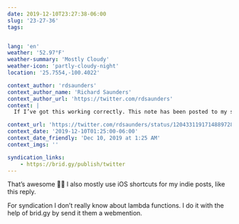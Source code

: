 ```yaml
---
date: 2019-12-10T23:27:38-06:00
slug: '23-27-36'
tags:


lang: 'en'
weather: '52.97°F'
weather-summary: 'Mostly Cloudy'
weather-icon: 'partly-cloudy-night'
location: '25.7554,-100.4022'

context_author: 'rdsaunders'
context_author_name: 'Richard Saunders'
context_author_url: 'https://twitter.com/rdsaunders'
context: |
  If I’ve got this working correctly. This note has been posted to my site using an iOS shortcut I’ve built, syndicated to twitter using a lambda function post ‪<a href="https://twitter.com/netlify">@netlify</a>‬ build. Thanks to the work done by ‪<a href="https://twitter.com/mxbck">@mxbck</a>‬ loving the ‪<a href="https://twitter.com/hashtag/indiewebhttps">#indiewebhttps</a>://www.rdsaunders.co.uk/notes/20191210092236 …‬

context_url: 'https://twitter.com/rdsaunders/status/1204331191714889728?s=12'
context_date: '2019-12-10T01:25:00-06:00'
context_date_friendly: 'Dec 10, 2019 at 1:25 AM'
context_imgs: ''

syndication_links:
    - https://brid.gy/publish/twitter
---
```

That’s awesome 👏🏼 I also mostly use iOS shortcuts for my indie posts, like this reply. 

For syndication I don’t really know about lambda functions. I do it with the help of brid.gy by send it them a webmention. 